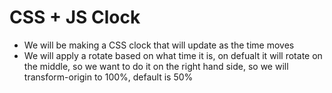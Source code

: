 # CSS + JS Clock
- We will be making a CSS clock that will update as the time moves 
- We will apply a rotate based on what time it is, on defualt it will rotate on the middle, so we want to do it on the right hand side, so we will transform-origin to 100%, default is 50% 